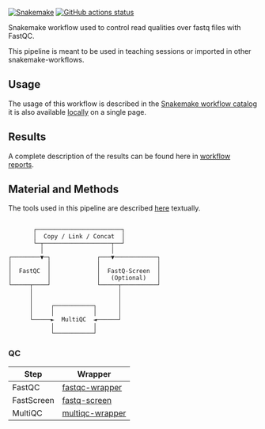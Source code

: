 [![Snakemake](https://img.shields.io/badge/snakemake-≥8.1.0-brightgreen.svg)](https://snakemake.github.io)
[![GitHub actions status](https://github.com/tdayris/fair_fastqc_multiqc/workflows/Tests/badge.svg)](https://github.com/tdayris/fair_fastqc_multiqc/actions?query=branch%3Amain+workflow%3ATests)

Snakemake workflow used to control read qualities over fastq files with FastQC.

This pipeline is meant to be used in teaching sessions or imported in other snakemake-workflows.

## Usage

The usage of this workflow is described in the [Snakemake workflow catalog](https://snakemake.github.io/snakemake-workflow-catalog?usage=tdayris/fair_fastqc_multiqc) it is also available [locally](https://github.com/tdayris/fair_fastqc_multiqc/blob/main/workflow/report/usage.rst) on a single page.


## Results

A complete description of the results can be found here in [workflow reports](https://github.com/tdayris/fair_fastqc_multiqc/blob/main/workflow/report/results.rst).

## Material and Methods

The tools used in this pipeline are described [here](https://github.com/tdayris/fair_fastqc_multiqc/blob/main/workflow/report/material_methods.rst) textually.

```

       ┌────────────────────────┐
       │  Copy / Link / Concat  │
       └─┬───────────────────┬──┘
         │                   │
┌────────▼─┐             ┌───▼────────────┐
│          │             │                │
│  FastQC  │             │  FastQ-Screen  │
│          │             │   (Optional)   │
└─────┬────┘             └─────┬──────────┘
      │                        │
      │                        │
      │     ┌───────────┐      │
      │     │           │      │
      └─────►  MultiQC  ◄──────┘
            │           │
            └───────────┘

```

### QC

| Step       | Wrapper                                                                                        |
| ---------- | ---------------------------------------------------------------------------------------------- |
| FastQC     | [fastqc-wrapper](https://snakemake-wrappers.readthedocs.io/en/v3.3.6/wrappers/fastqc.html)     |
| FastScreen | [fastq-screen](https://snakemake-wrappers.readthedocs.io/en/stable/wrappers/fastq_screen.html) |
| MultiQC    | [multiqc-wrapper](https://snakemake-wrappers.readthedocs.io/en/v3.3.6/wrappers/multiqc.html)   |